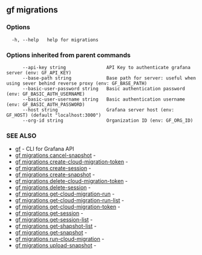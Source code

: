 ## gf migrations



### Options

```
  -h, --help   help for migrations
```

### Options inherited from parent commands

```
      --api-key string               API Key to authenticate grafana server (env: GF_API_KEY)
      --base-path string             Base path for server: useful when using sever behind reverse proxy (env: GF_BASE_PATH)
      --basic-user-password string   Basic authentication password (env: GF_BASIC_AUTH_USERNAME)
      --basic-user-username string   Basic authentication username (env: GF_BASIC_AUTH_PASSWORD)
      --host string                  Grafana server host (env: GF_HOST) (default "localhost:3000")
      --org-id string                Organization ID (env: GF_ORG_ID)
```

### SEE ALSO

* [gf](gf.md)	 - CLI for Grafana API
* [gf migrations cancel-snapshot](gf_migrations_cancel-snapshot.md)	 - 
* [gf migrations create-cloud-migration-token](gf_migrations_create-cloud-migration-token.md)	 - 
* [gf migrations create-session](gf_migrations_create-session.md)	 - 
* [gf migrations create-snapshot](gf_migrations_create-snapshot.md)	 - 
* [gf migrations delete-cloud-migration-token](gf_migrations_delete-cloud-migration-token.md)	 - 
* [gf migrations delete-session](gf_migrations_delete-session.md)	 - 
* [gf migrations get-cloud-migration-run](gf_migrations_get-cloud-migration-run.md)	 - 
* [gf migrations get-cloud-migration-run-list](gf_migrations_get-cloud-migration-run-list.md)	 - 
* [gf migrations get-cloud-migration-token](gf_migrations_get-cloud-migration-token.md)	 - 
* [gf migrations get-session](gf_migrations_get-session.md)	 - 
* [gf migrations get-session-list](gf_migrations_get-session-list.md)	 - 
* [gf migrations get-shapshot-list](gf_migrations_get-shapshot-list.md)	 - 
* [gf migrations get-snapshot](gf_migrations_get-snapshot.md)	 - 
* [gf migrations run-cloud-migration](gf_migrations_run-cloud-migration.md)	 - 
* [gf migrations upload-snapshot](gf_migrations_upload-snapshot.md)	 - 

